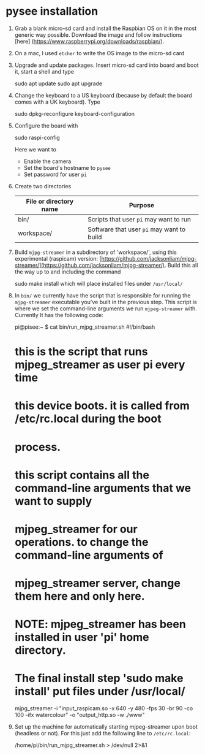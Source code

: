 # pysee installation

1) Grab a blank micro-sd card and install the Raspbian OS on it in the most
generic way possible. Download the image and follow instructions [here]
(https://www.raspberrypi.org/downloads/raspbian/).
2) On a mac, I used `etcher` to write the OS image to the micro-sd card
3) Upgrade and update packages. Insert micro-sd card into board and boot it,
start a shell and type 

    sudo apt update
    sudo apt upgrade
4) Change the keyboard to a US keyboard (because by default the board comes
with a UK keyboard). Type

    sudo dpkg-reconfigure keyboard-configuration
5) Configure the board with

    sudo raspi-config

   Here we want to
   * Enable the camera
   * Set the board's hostname to `pysee`
   * Set password for user `pi`
6) Create two directories

   File or directory name | Purpose
   ---------------------- | -------
   bin/                   | Scripts that user `pi` may want to run
   workspace/             | Software that user `pi` may want to build

7) Build `mjpg-streamer` in  a subdirectory of 'workspace/', using this 
experimental (raspicam) version: [https://github.com/jacksonliam/mjpg-streamer/](https://github.com/jacksonliam/mjpg-streamer/). Build this all the way up to and including the command

    sudo make install
which will place installed files under `/usr/local/`

8) In `bin/` we currently have the script that is responsible for running the
`mjpg-streamer` executable you've built in the previous step. This script is
where we set the command-line arguments we run `mjpeg-streamer` with. Currently It has the following code:

    pi@pisee:~ $ cat bin/run_mjpg_streamer.sh 
    #!/bin/bash

    # this is the script that runs mjpeg_streamer as user pi every time
    # this device boots. it is called from /etc/rc.local during the boot
    # process.

    # this script contains all the command-line arguments that we want to supply
    # mjpeg_streamer for our operations.  to change the command-line arguments of
    # mjpeg_streamer server, change them here and only here.

    # NOTE: mjpeg_streamer has been installed in user 'pi' home directory.
    # The final install step 'sudo make install' put files under /usr/local/

    mjpg_streamer -i "input_raspicam.so -x 640 -y 480 -fps 30 -br 90 -co 100 -ifx watercolour" -o "output_http.so -w ./www"
9) Set up the machine for automatically starting mjpeg-streamer upon boot (headless or not).  For this just add the following line to `/etc/rc.local`:

    /home/pi/bin/run_mjpg_streamer.sh > /dev/null 2>&1
